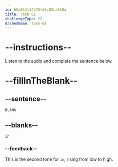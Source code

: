 ```yaml
---
id: 68a053114376fd8c93ca160a
title: Task 61
challengeType: 22
dashedName: task-61
---
```


<!-- (Audio) A: ín -->

# --instructions--

Listen to the audio and complete the sentence below.

# --fillInTheBlank--

## --sentence--

`BLANK`

## --blanks--

`ín`

### --feedback--

This is the second tone for `in`, rising from low to high.
